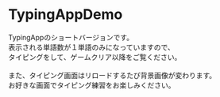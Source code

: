 # TypingAppDemo

TypingAppのショートバージョンです。  
表示される単語数が１単語のみになっていますので、  
タイピングをして、ゲームクリア以降をご覧ください。
<br>
<br>
また、タイピング画面はリロードするたび背景画像が変わります。  
お好きな画面でタイピング練習をお楽しみください。
